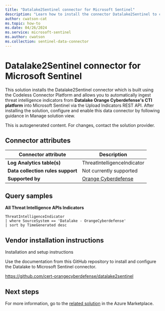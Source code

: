 ```yaml
---
title: "Datalake2Sentinel connector for Microsoft Sentinel"
description: "Learn how to install the connector Datalake2Sentinel to connect your data source to Microsoft Sentinel."
author: cwatson-cat
ms.topic: how-to
ms.date: 04/26/2024
ms.service: microsoft-sentinel
ms.author: cwatson
ms.collection: sentinel-data-connector
---
```


# Datalake2Sentinel connector for Microsoft Sentinel

This solution installs the Datalake2Sentinel connector which is built using the Codeless Connector Platform and allows you to automatically ingest threat intelligence indicators from **Datalake Orange Cyberdefense's CTI platform** into Microsoft Sentinel via the Upload Indicators REST API. After installing the solution, configure and enable this data connector by following guidance in Manage solution view.

This is autogenerated content. For changes, contact the solution provider.

## Connector attributes

| Connector attribute | Description |
| --- | --- |
| **Log Analytics table(s)** | ThreatIntelligenceIndicator<br/> |
| **Data collection rules support** | Not currently supported |
| **Supported by** | [Orange Cyberdefense](https://www.orangecyberdefense.com/global/contact) |

## Query samples

**All Threat Intelligence APIs Indicators**

   ```kusto
ThreatIntelligenceIndicator 
   | where SourceSystem == 'Datalake - OrangeCyberdefense'
   | sort by TimeGenerated desc
   ```



## Vendor installation instructions

Installation and setup instructions

Use the documentation from this GitHub repository to install and configure the Datalake to Microsoft Sentinel connector. 

https://github.com/cert-orangecyberdefense/datalake2sentinel



## Next steps

For more information, go to the [related solution](https://azuremarketplace.microsoft.com/en-us/marketplace/apps/cert_orange_cyberdefense.microsoft-sentinel-solution-datalake2sentinel?tab=Overview) in the Azure Marketplace.
